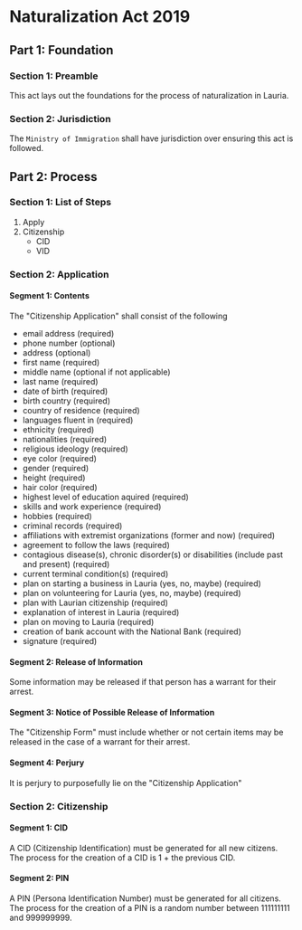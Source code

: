 # Naturalization Act 2019

## Part 1: Foundation
### Section 1: Preamble
This act lays out the foundations for the process of naturalization in Lauria.

### Section 2: Jurisdiction
The `Ministry of Immigration` shall have jurisdiction over ensuring this act is followed.

## Part 2: Process
### Section 1: List of Steps
1. Apply
2. Citizenship
   - CID
   - VID

### Section 2: Application
#### Segment 1: Contents
The "Citizenship Application" shall consist of the following
- email address (required)
- phone number (optional)
- address (optional)
- first name (required)
- middle name (optional if not applicable)
- last name (required)
- date of birth (required)
- birth country (required)
- country of residence (required)
- languages fluent in (required)
- ethnicity (required)
- nationalities (required)
- religious ideology (required)
- eye color (required)
- gender (required)
- height (required)
- hair color (required)
- highest level of education aquired (required)
- skills and work experience (required)
- hobbies (required)
- criminal records (required)
- affiliations with extremist organizations (former and now) (required)
- agreement to follow the laws (required)
- contagious disease(s), chronic disorder(s) or disabilities (include past and present) (required)
- current terminal condition(s) (required)
- plan on starting a business in Lauria (yes, no, maybe) (required)
- plan on volunteering for Lauria (yes, no, maybe) (required)
- plan with Laurian citizenship (required)
- explanation of interest in Lauria (required)
- plan on moving to Lauria (required)
- creation of bank account with the National Bank (required)
- signature (required)

#### Segment 2: Release of Information
Some information may be released if that person has a warrant for their arrest.

#### Segment 3: Notice of Possible Release of Information
The "Citizenship Form" must include whether or not certain items may be released in the case of a warrant for their arrest.

#### Segment 4: Perjury
It is perjury to purposefully lie on the "Citizenship Application"

### Section 2: Citizenship
#### Segment 1: CID
A CID (Citizenship Identification) must be generated for all new citizens. The process for the creation of a CID is 1 + the previous CID.

#### Segment 2: PIN
A PIN (Persona Identification Number) must be generated for all citizens. The process for the creation of a PIN is a random number between 111111111 and 999999999.
